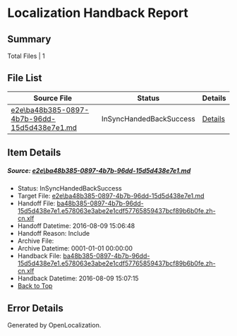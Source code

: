 # <a name='report-top'></a> Localization Handback Report

## Summary
 Total Files | 1

## File List
 Source File | Status | Details 
 ----------- | ------ | ------- 
 [e2e\ba48b385-0897-4b7b-96dd-15d5d438e7e1.md](https://github.com/OpenLocalizationTestOrg/oltest/blob/28fda03f70e7a0c19b4c8e23d39f8cf930cdd540/e2e/ba48b385-0897-4b7b-96dd-15d5d438e7e1.md) | InSyncHandedBackSuccess | [Details](#2f5c94f2919c40880df7b59dc3068b558fb5ee5d4)

## Item Details
##### <a name='2f5c94f2919c40880df7b59dc3068b558fb5ee5d4'></a> Source: [e2e\ba48b385-0897-4b7b-96dd-15d5d438e7e1.md](https://github.com/OpenLocalizationTestOrg/oltest/blob/28fda03f70e7a0c19b4c8e23d39f8cf930cdd540/e2e/ba48b385-0897-4b7b-96dd-15d5d438e7e1.md)
* Status: InSyncHandedBackSuccess
* Target File: [e2e\ba48b385-0897-4b7b-96dd-15d5d438e7e1.md](https://github.com/OpenLocalizationTestOrg/ol-test-zhcn/blob/2821979e7b4bbb9f224b108a5b4d350a4fac90ff/e2e/ba48b385-0897-4b7b-96dd-15d5d438e7e1.md)
* Handoff File: [ba48b385-0897-4b7b-96dd-15d5d438e7e1.e578063e3abe2e1cdf57765859437bcf89b6b0fe.zh-cn.xlf](https://github.com/OpenLocalizationTestOrg/olhandoff-e2e/blob/72dfa0397a215e8c89574ca12b04749bfd501bdd/ol-handoff/OpenLocalizationTestOrg/ol-test-zhcn/ci/ht/ba48b385-0897-4b7b-96dd-15d5d438e7e1.e578063e3abe2e1cdf57765859437bcf89b6b0fe.zh-cn.xlf)
* Handoff Datetime: 2016-08-09 15:06:48
* Handoff Reason: Include
* Archive File: 
* Archive Datetime: 0001-01-01 00:00:00
* Handback File: [ba48b385-0897-4b7b-96dd-15d5d438e7e1.e578063e3abe2e1cdf57765859437bcf89b6b0fe.zh-cn.xlf](https://github.com/OpenLocalizationTestOrg/olhandback-e2e/blob/1ae2ee01bca96342b97c13fac2bcbb18fa50ca60/ol-handback/OpenLocalizationTestOrg/ol-test-zhcn/ci/ht/ba48b385-0897-4b7b-96dd-15d5d438e7e1.e578063e3abe2e1cdf57765859437bcf89b6b0fe.zh-cn.xlf)
* Handback Datetime: 2016-08-09 15:07:15
* [Back to Top](#report-top)


## Error Details

Generated by OpenLocalization.
